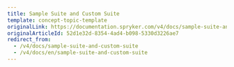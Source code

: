 ```yaml
---
title: Sample Suite and Custom Suite
template: concept-topic-template
originalLink: https://documentation.spryker.com/v4/docs/sample-suite-and-custom-suite
originalArticleId: 52d1e32d-8354-4ad4-b098-5330d3226ae7
redirect_from:
  - /v4/docs/sample-suite-and-custom-suite
  - /v4/docs/en/sample-suite-and-custom-suite
---
```



